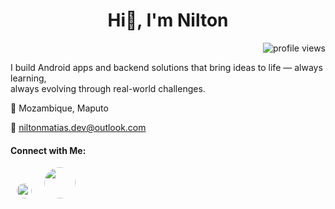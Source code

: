 <h1 align="center">Hi👋, I'm Nilton</h1>

<p align="end">
  <img src="https://visitor-badge.laobi.icu/badge?page_id=niltonmatias/niltonmatias" alt="profile views" />
</p>

<p>
  I build Android apps and backend solutions that bring ideas to life — always learning,<br>
  always evolving through real-world challenges.
</p>

<p>📍 Mozambique, Maputo</p>
<p>📧 <a href="mailto:niltonmatias.dev@outlook.com">niltonmatias.dev@outlook.com</a></p>

<h4>Connect with Me:</h4>

<p>
  <p style="font-size: 0;">
  <a href="https://wa.me/258877740104" target="_blank" style="margin: 0 10px;">
    <img src="https://cdn.simpleicons.org/whatsapp/25D366" alt="WhatsApp" width="24" height="24" style="border-radius: 50%;" />
  </a>
  <a href="https://www.linkedin.com/in/nilton-matias-nhanteme-8580aa366" target="_blank" style="margin: 0 10px;">
    <img src="https://cdn.jsdelivr.net/npm/simple-icons@v8/icons/linkedin.svg" alt="LinkedIn" width="50" height="50" style="border-radius: 50%;" />
  </a>
</p>

</p>
